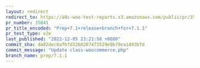 ```yaml
---
layout: redirect
redirect_to: https://a8c-woo-test-reports.s3.amazonaws.com/public/pr/35841/e2e/index.html
pr_number: 35841
pr_title_encoded: "Prep+7.1+release+branch+for+7.1.1"
pr_test_type: e2e
last_published: "2022-12-05 23:21:58 +0000"
commit_sha: da92dec8afbfd32b8207473529e9b79ea1493bfd
commit_message: "Update class-woocommerce.php"
branch_name: prep/7.1.1
---
```

